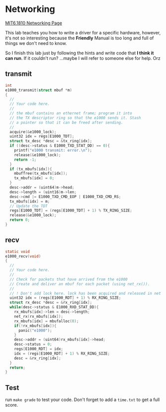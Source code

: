 # Networking
[MIT6.1810 Networking Page](https://pdos.csail.mit.edu/6.S081/2022/labs/net.html)

This lab teaches you how to write a driver for a specific hardware, however, it's not so interesting because the **Friendly** Manual is too long and full of things we don't need to know.

So I finish this lab just by following the hints and write code that __I think it can run__. If it couldn't run? ...maybe I will refer to someone else for help. Orz

## transmit
```c
int
e1000_transmit(struct mbuf *m)
{
  //
  // Your code here.
  //
  // the mbuf contains an ethernet frame; program it into
  // the TX descriptor ring so that the e1000 sends it. Stash
  // a pointer so that it can be freed after sending.
  //
  acquire(&e1000_lock);
  uint32 idx = regs[E1000_TDT];
  struct tx_desc *desc = &tx_ring[idx];
  if ((desc->status & E1000_TXD_STAT_DD) == 0){
    printf("e1000 transmit: error.\n");
    release(&e1000_lock);
    return -1;
  }
  if (tx_mbufs[idx]){
    mbuffree(tx_mbufs[idx]);
    tx_mbufs[idx] = 0;
  }
  desc->addr = (uint64)m->head;
  desc->length = (uint16)m->len;
  desc->cmd |= E1000_TXD_CMD_EOP | E1000_TXD_CMD_RS;
  tx_mbufs[idx] = m;
  // Update the TDT
  regs[E1000_TDT] = (regs[E1000_TDT] + 1) % TX_RING_SIZE;
  release(&e1000_lock);
  return 0;
}
```
## recv
```c
static void
e1000_recv(void)
{
  //
  // Your code here.
  //
  // Check for packets that have arrived from the e1000
  // Create and deliver an mbuf for each packet (using net_rx()).
  //
  // ! Don't add lock here. lock has been acquired and released in net
  uint32 idx = (regs[E1000_RDT] + 1) % RX_RING_SIZE;
  struct rx_desc *desc = &rx_ring[idx];
  while(desc->status & E1000_RXD_STAT_DD){
    rx_mbufs[idx]->len = desc->length;
    net_rx(rx_mbufs[idx]);
    rx_mbufs[idx] = mbufalloc(0);
    if(!rx_mbufs[idx]){
      panic("e1000");
    }
    desc->addr = (uint64)rx_mbufs[idx]->head;
    desc->status = 0;
    regs[E1000_RDT] = idx;
    idx = (regs[E1000_RDT] + 1) % RX_RING_SIZE;
    desc = &rx_ring[idx];
  }
  return;
}
```
## Test
run `make grade` to test your code. Don't forget to add a `time.txt` to get a full score.
